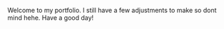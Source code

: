 Welcome to my portfolio. I still have a few adjustments to make so dont mind hehe. Have a good day!
